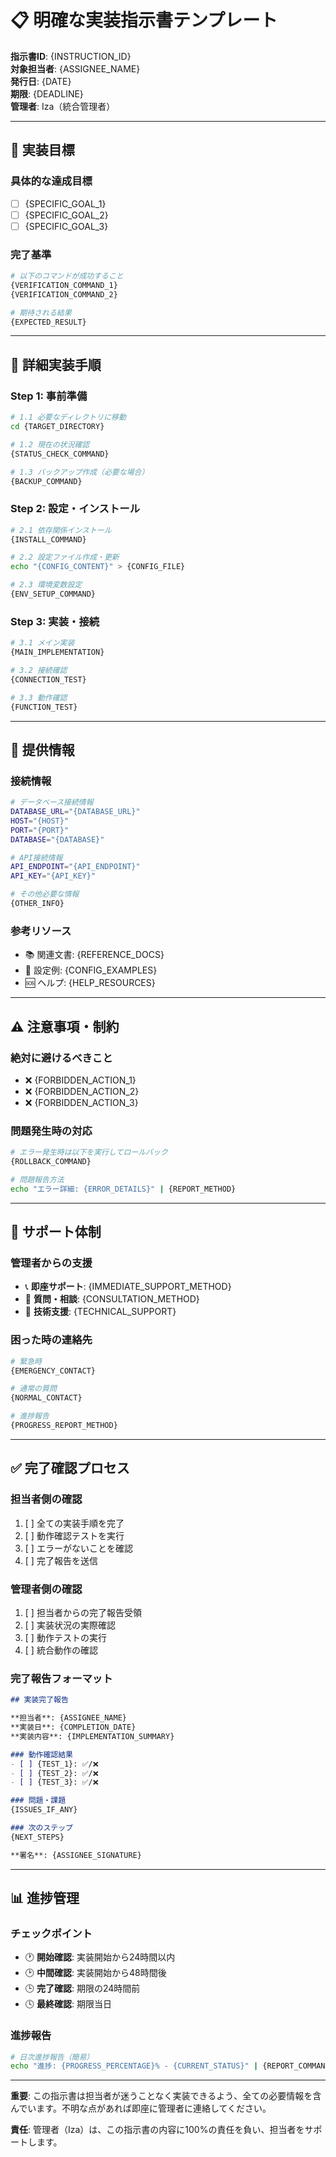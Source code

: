 # 📋 明確な実装指示書テンプレート

**指示書ID**: {INSTRUCTION_ID}  
**対象担当者**: {ASSIGNEE_NAME}  
**発行日**: {DATE}  
**期限**: {DEADLINE}  
**管理者**: Iza（統合管理者）

---

## 🎯 **実装目標**

### **具体的な達成目標**
- [ ] {SPECIFIC_GOAL_1}
- [ ] {SPECIFIC_GOAL_2}
- [ ] {SPECIFIC_GOAL_3}

### **完了基準**
```bash
# 以下のコマンドが成功すること
{VERIFICATION_COMMAND_1}
{VERIFICATION_COMMAND_2}

# 期待される結果
{EXPECTED_RESULT}
```

---

## 📝 **詳細実装手順**

### **Step 1: 事前準備**
```bash
# 1.1 必要なディレクトリに移動
cd {TARGET_DIRECTORY}

# 1.2 現在の状況確認
{STATUS_CHECK_COMMAND}

# 1.3 バックアップ作成（必要な場合）
{BACKUP_COMMAND}
```

### **Step 2: 設定・インストール**
```bash
# 2.1 依存関係インストール
{INSTALL_COMMAND}

# 2.2 設定ファイル作成・更新
echo "{CONFIG_CONTENT}" > {CONFIG_FILE}

# 2.3 環境変数設定
{ENV_SETUP_COMMAND}
```

### **Step 3: 実装・接続**
```bash
# 3.1 メイン実装
{MAIN_IMPLEMENTATION}

# 3.2 接続確認
{CONNECTION_TEST}

# 3.3 動作確認
{FUNCTION_TEST}
```

---

## 🔗 **提供情報**

### **接続情報**
```bash
# データベース接続情報
DATABASE_URL="{DATABASE_URL}"
HOST="{HOST}"
PORT="{PORT}"
DATABASE="{DATABASE}"

# API接続情報
API_ENDPOINT="{API_ENDPOINT}"
API_KEY="{API_KEY}"

# その他必要な情報
{OTHER_INFO}
```

### **参考リソース**
- 📚 関連文書: {REFERENCE_DOCS}
- 🔧 設定例: {CONFIG_EXAMPLES}
- 🆘 ヘルプ: {HELP_RESOURCES}

---

## ⚠️ **注意事項・制約**

### **絶対に避けるべきこと**
- ❌ {FORBIDDEN_ACTION_1}
- ❌ {FORBIDDEN_ACTION_2}
- ❌ {FORBIDDEN_ACTION_3}

### **問題発生時の対応**
```bash
# エラー発生時は以下を実行してロールバック
{ROLLBACK_COMMAND}

# 問題報告方法
echo "エラー詳細: {ERROR_DETAILS}" | {REPORT_METHOD}
```

---

## 🤝 **サポート体制**

### **管理者からの支援**
- 📞 **即座サポート**: {IMMEDIATE_SUPPORT_METHOD}
- 💬 **質問・相談**: {CONSULTATION_METHOD}
- 🔧 **技術支援**: {TECHNICAL_SUPPORT}

### **困った時の連絡先**
```bash
# 緊急時
{EMERGENCY_CONTACT}

# 通常の質問
{NORMAL_CONTACT}

# 進捗報告
{PROGRESS_REPORT_METHOD}
```

---

## ✅ **完了確認プロセス**

### **担当者側の確認**
1. [ ] 全ての実装手順を完了
2. [ ] 動作確認テストを実行
3. [ ] エラーがないことを確認
4. [ ] 完了報告を送信

### **管理者側の確認**
1. [ ] 担当者からの完了報告受領
2. [ ] 実装状況の実際確認
3. [ ] 動作テストの実行
4. [ ] 統合動作の確認

### **完了報告フォーマット**
```markdown
## 実装完了報告

**担当者**: {ASSIGNEE_NAME}
**実装日**: {COMPLETION_DATE}
**実装内容**: {IMPLEMENTATION_SUMMARY}

### 動作確認結果
- [ ] {TEST_1}: ✅/❌
- [ ] {TEST_2}: ✅/❌  
- [ ] {TEST_3}: ✅/❌

### 問題・課題
{ISSUES_IF_ANY}

### 次のステップ
{NEXT_STEPS}

**署名**: {ASSIGNEE_SIGNATURE}
```

---

## 📊 **進捗管理**

### **チェックポイント**
- 🕐 **開始確認**: 実装開始から24時間以内
- 🕑 **中間確認**: 実装開始から48時間後
- 🕒 **完了確認**: 期限の24時間前
- 🕓 **最終確認**: 期限当日

### **進捗報告**
```bash
# 日次進捗報告（簡易）
echo "進捗: {PROGRESS_PERCENTAGE}% - {CURRENT_STATUS}" | {REPORT_COMMAND}
```

---

**重要**: この指示書は担当者が迷うことなく実装できるよう、全ての必要情報を含んでいます。不明な点があれば即座に管理者に連絡してください。

**責任**: 管理者（Iza）は、この指示書の内容に100%の責任を負い、担当者をサポートします。 